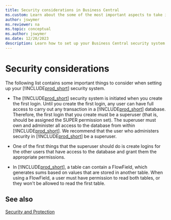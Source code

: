 ```yaml
---
title: Security considerations in Business Central
ms.custom: Learn about the some of the most important aspects to take into consideration when you configure security for your Business Central solution.
author: jswymer
ms.reviewer: na
ms.topic: conceptual
ms.author: jswymer
ms.date: 12/20/2023
description: Learn how to set up your Business Central security system effectively. Discover the importance of superuser roles and permission sets in database security.
---
```

# Security considerations

The following list contains some important things to consider when setting up your [!INCLUDE[prod_short](../developer/includes/prod_short.md)] security system.  
  
- The [!INCLUDE[prod_short](../developer/includes/prod_short.md)] security system is initiated when you create the first login. Until you create the first login, any user can have full access to carry out any transaction in a [!INCLUDE[prod_short](../developer/includes/prod_short.md)] database. Therefore, the first login that you create must be a superuser \(that is, should be assigned the SUPER permission set\). The superuser must own and administer all access to the database from within [!INCLUDE[prod_short](../developer/includes/prod_short.md)]. We recommend that the user who administers security in [!INCLUDE[prod_short](../developer/includes/prod_short.md)] be a superuser.  
  
- One of the first things that the superuser should do is create logins for the other users that have access to the database and grant them the appropriate permissions.  
  
- In [!INCLUDE[prod_short](../developer/includes/prod_short.md)], a table can contain a FlowField, which generates sums based on values that are stored in another table. When using a FlowField, a user must have permission to read both tables, or they won't be allowed to read the first table.  
  
## See also

[Security and Protection](Security-and-Protection.md)  
